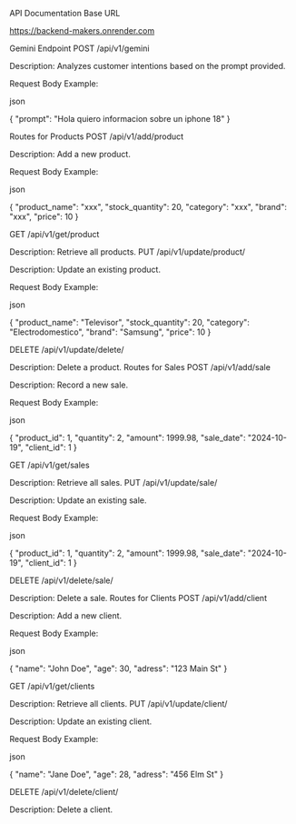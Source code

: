 API Documentation
Base URL


https://backend-makers.onrender.com

Gemini Endpoint
POST /api/v1/gemini

Description: Analyzes customer intentions based on the prompt provided.

Request Body Example:

json

{
  "prompt": "Hola quiero informacion sobre un iphone 18"
}

Routes for Products
POST /api/v1/add/product

Description: Add a new product.

Request Body Example:

json

{
  "product_name": "xxx",
  "stock_quantity": 20,
  "category": "xxx",
  "brand": "xxx",
  "price": 10
}

GET /api/v1/get/product

Description: Retrieve all products.
PUT /api/v1/update/product/

Description: Update an existing product.

Request Body Example:

json

{
  "product_name": "Televisor",
  "stock_quantity": 20,
  "category": "Electrodomestico",
  "brand": "Samsung",
  "price": 10
}

DELETE /api/v1/update/delete/

Description: Delete a product.
Routes for Sales
POST /api/v1/add/sale

Description: Record a new sale.

Request Body Example:

json

{
  "product_id": 1,
  "quantity": 2,
  "amount": 1999.98,
  "sale_date": "2024-10-19",
  "client_id": 1
}

GET /api/v1/get/sales

Description: Retrieve all sales.
PUT /api/v1/update/sale/

Description: Update an existing sale.

Request Body Example:

json

{
  "product_id": 1,
  "quantity": 2,
  "amount": 1999.98,
  "sale_date": "2024-10-19",
  "client_id": 1
}

DELETE /api/v1/delete/sale/

Description: Delete a sale.
Routes for Clients
POST /api/v1/add/client

Description: Add a new client.

Request Body Example:

json

{
  "name": "John Doe",
  "age": 30,
  "adress": "123 Main St"
}

GET /api/v1/get/clients

Description: Retrieve all clients.
PUT /api/v1/update/client/

Description: Update an existing client.

Request Body Example:

json

{
  "name": "Jane Doe",
  "age": 28,
  "adress": "456 Elm St"
}

DELETE /api/v1/delete/client/

Description: Delete a client.
